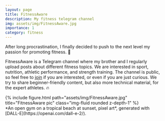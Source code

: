 ```yaml
---
layout: page
title: FitnessAware
description: My fitness telegram channel
img: assets/img/FitnessAware.jpg
importance: 1
category: fitness
---
```


After long procrastination, I finally decided to push to the next level my passion for promoting fitness. :muscle:

FitnessAware is a Telegram channel where my brother and I regularly upload posts about different fitness topics. We are interested in sport, nutrition, athletic performance, and strength training. The channel is public, so feel free to [join](https://t.me/FitnessAware) if you are interested, or even if you are just curious. We try to share beginner-friendly content, but also more technical material, for the expert athletes. :fire:

<div class="row">
    <div class="col-sm-8 mt-3 mt-md-0">
        {% include figure.html path="assets/img/FitnessAware.jpg" title="FitnessAware pic" class="img-fluid rounded z-depth-1" %}
    </div>
</div>
<div class="caption">
    *An open gym on a tropical beach at sunset, pixel art*, generated with [DALL-E](https://openai.com/dall-e-2/).
</div>
